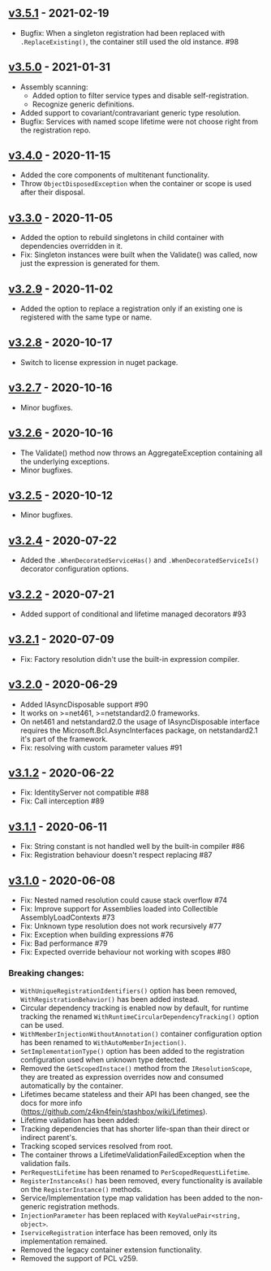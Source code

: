 ## [v3.5.1] - 2021-02-19
- Bugfix: When a singleton registration had been replaced with `.ReplaceExisting()`, the container still used the old instance. #98

## [v3.5.0] - 2021-01-31
- Assembly scanning:
   - Added option to filter service types and disable self-registration.
   - Recognize generic definitions.
- Added support to covariant/contravariant generic type resolution.
- Bugfix: Services with named scope lifetime were not choose right from the registration repo.

## [v3.4.0] - 2020-11-15
- Added the core components of multitenant functionality.
- Throw `ObjectDisposedException` when the container or scope is used after their disposal.

## [v3.3.0] - 2020-11-05
- Added the option to rebuild singletons in child container with dependencies overridden in it.
- Fix: Singleton instances were built when the Validate() was called, now just the expression is generated for them.

## [v3.2.9] - 2020-11-02
- Added the option to replace a registration only if an existing one is registered with the same type or name.

## [v3.2.8] - 2020-10-17
- Switch to license expression in nuget package.

## [v3.2.7] - 2020-10-16
- Minor bugfixes.

## [v3.2.6] - 2020-10-16
- The Validate() method now throws an AggregateException containing all the underlying exceptions.
- Minor bugfixes.

## [v3.2.5] - 2020-10-12
- Minor bugfixes.

## [v3.2.4] - 2020-07-22
- Added the `.WhenDecoratedServiceHas()` and `.WhenDecoratedServiceIs()` decorator configuration options.

## [v3.2.2] - 2020-07-21
- Added support of conditional and lifetime managed decorators #93      

## [v3.2.1] - 2020-07-09
- Fix: Factory resolution didn't use the built-in expression compiler.

## [v3.2.0] - 2020-06-29
- Added IAsyncDisposable support #90
 - It works on >=net461, >=netstandard2.0 frameworks.
 - On net461 and netstandard2.0 the usage of IAsyncDisposable interface requires the
   Microsoft.Bcl.AsyncInterfaces package, on netstandard2.1 it's part of the framework.
- Fix: resolving with custom parameter values #91

## [v3.1.2] - 2020-06-22
- Fix: IdentityServer not compatible #88
- Fix: Call interception #89

## [v3.1.1] - 2020-06-11
- Fix: String constant is not handled well by the built-in compiler #86
- Fix: Registration behaviour doesn't respect replacing #87

## [v3.1.0] - 2020-06-08
- Fix: Nested named resolution could cause stack overflow #74
- Fix: Improve support for Assemblies loaded into Collectible AssemblyLoadContexts #73
- Fix: Unknown type resolution does not work recursively #77
- Fix: Exception when building expressions #76
- Fix: Bad performance #79
- Fix: Expected override behaviour not working with scopes #80

### Breaking changes:
- `WithUniqueRegistrationIdentifiers()` option has been removed, `WithRegistrationBehavior()` has been added instead.
- Circular dependency tracking is enabled now by default, for runtime tracking the renamed `WithRuntimeCircularDependencyTracking()` option can be used.
- `WithMemberInjectionWithoutAnnotation()` container configuration option has been renamed to `WithAutoMemberInjection()`.
- `SetImplementationType()` option has been added to the registration configuration used when unknown type detected.
- Removed the `GetScopedInstace()` method from the `IResolutionScope`, they are treated as expression overrides now and consumed automatically by the container.
- Lifetimes became stateless and their API has been changed, see the docs for more info (https://github.com/z4kn4fein/stashbox/wiki/Lifetimes).
- Lifetime validation has been added:
 - Tracking dependencies that has shorter life-span than their direct or indirect parent's.
 - Tracking scoped services resolved from root.
 - The container throws a LifetimeValidationFailedException when the validation fails.
- `PerRequestLifetime` has been renamed to `PerScopedRequestLifetime`.
- `RegisterInstanceAs()` has been removed, every functionality is available on the `RegisterInstance()` methods.
- Service/Implementation type map validation has been added to the non-generic registration methods.
- `InjectionParameter` has been replaced with `KeyValuePair<string, object>`.
- `IserviceRegistration` interface has been removed, only its implementation remained.
- Removed the legacy container extension functionality.
- Removed the support of PCL v259.

[v3.5.1]: https://github.com/z4kn4fein/stashbox/compare/v3.5.0...v3.5.1
[v3.5.0]: https://github.com/z4kn4fein/stashbox/compare/v3.4.0...v3.5.0
[v3.4.0]: https://github.com/z4kn4fein/stashbox/compare/v3.3.0...v3.4.0
[v3.3.0]: https://github.com/z4kn4fein/stashbox/compare/v3.2.9...v3.3.0
[v3.2.9]: https://github.com/z4kn4fein/stashbox/compare/v3.2.8...v3.2.9
[v3.2.8]: https://github.com/z4kn4fein/stashbox/compare/v3.2.7...v3.2.8
[v3.2.7]: https://github.com/z4kn4fein/stashbox/compare/v3.2.6...v3.2.7
[v3.2.6]: https://github.com/z4kn4fein/stashbox/compare/v3.2.5...v3.2.6
[v3.2.5]: https://github.com/z4kn4fein/stashbox/compare/v3.2.4...v3.2.5
[v3.2.4]: https://github.com/z4kn4fein/stashbox/compare/v3.2.3...v3.2.4
[v3.2.3]: https://github.com/z4kn4fein/stashbox/compare/v3.2.2...v3.2.3
[v3.2.2]: https://github.com/z4kn4fein/stashbox/compare/v3.2.1...v3.2.2
[v3.2.1]: https://github.com/z4kn4fein/stashbox/compare/v3.2.0...v3.2.1
[v3.2.0]: https://github.com/z4kn4fein/stashbox/compare/v3.1.2...v3.2.0
[v3.1.2]: https://github.com/z4kn4fein/stashbox/compare/v3.1.1...v3.1.2
[v3.1.1]: https://github.com/z4kn4fein/stashbox/compare/v3.1.0...v3.1.1
[v3.1.0]: https://github.com/z4kn4fein/stashbox/compare/v2.8.9...v3.1.0